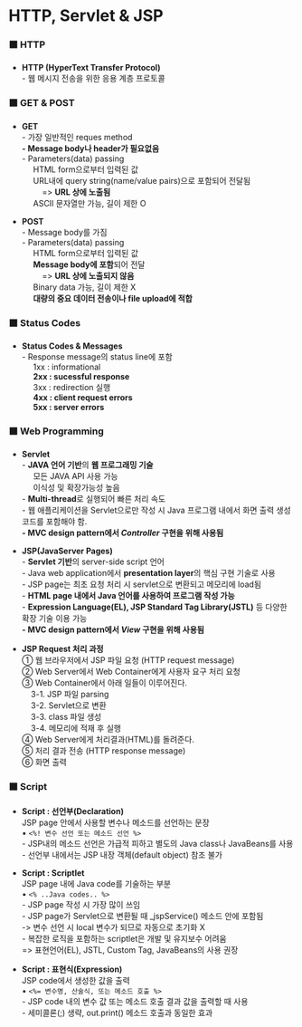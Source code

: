 # HTTP, Servlet & JSP  

### ⬛️ HTTP  
* **HTTP (HyperText Transfer Protocol)**  
\- 웹 메시지 전송을 위한 응용 계층 프로토콜  

### ⬛️ GET & POST  
* **GET**  
\- 가장 일반적인 reques method  
**\- Message body나 header가 필요없음**  
\- Parameters(data) passing  
&nbsp;&nbsp;&nbsp;&nbsp; HTML form으로부터 입력된 값  
&nbsp;&nbsp;&nbsp;&nbsp; URL내에 query string(name/value pairs)으로 포함되어 전달됨  
&nbsp;&nbsp;&nbsp;&nbsp;&nbsp;&nbsp;&nbsp;&nbsp; => **URL 상에 노출됨**  
&nbsp;&nbsp;&nbsp;&nbsp; ASCII 문자열만 가능, 길이 제한 O    

* **POST**  
\- Message body를 가짐  
\- Parameters(data) passing  
&nbsp;&nbsp;&nbsp;&nbsp; HTML form으로부터 입력된 값  
&nbsp;&nbsp;&nbsp;&nbsp; **Message body에 포함**되어 전달  
&nbsp;&nbsp;&nbsp;&nbsp;&nbsp;&nbsp;&nbsp;&nbsp; => **URL 상에 노출되지 않음**  
&nbsp;&nbsp;&nbsp;&nbsp; Binary data 가능, 길이 제한 X  
&nbsp;&nbsp;&nbsp;&nbsp; **대량의 중요 데이터 전송이나 file upload에 적합**

### ⬛️ Status Codes  
* **Status Codes & Messages**  
\- Response message의 status line에 포함  
&nbsp;&nbsp;&nbsp;&nbsp; 1xx : informational  
&nbsp;&nbsp;&nbsp;&nbsp; **2xx : sucessful response**  
&nbsp;&nbsp;&nbsp;&nbsp; 3xx : redirection 실행  
&nbsp;&nbsp;&nbsp;&nbsp; **4xx : client request errors**  
&nbsp;&nbsp;&nbsp;&nbsp; **5xx : server errors**  

### ⬛️ Web Programming  
* **Servlet**  
\- **JAVA 언어 기반**의 **웹 프로그래밍 기술**   
&nbsp;&nbsp;&nbsp;&nbsp; 모든 JAVA API 사용 가능  
&nbsp;&nbsp;&nbsp;&nbsp; 이식성 및 확장가능성 높음  
\- **Multi-thread**로 실행되어 빠른 처리 속도  
\- 웹 애플리케이션을 Servlet으로만 작성 시 Java 프로그램 내에서 화면 출력 생성 코드를 포함해야 함.  
**\- MVC design pattern에서 _Controller_ 구현을 위해 사용됨**  

* **JSP(JavaServer Pages)**  
\- **Servlet 기반**의 server-side script 언어  
\- Java web application에서 **presentation layer**의 핵심 구현 기술로 사용  
\- JSP page는 최초 요청 처리 시 servlet으로 변환되고 메모리에 load됨  
\- **HTML page 내에서 Java 언어를 사용하여 프로그램 작성 가능**   
\- **Expression Language(EL), JSP Standard Tag Library(JSTL)** 등 다양한 확장 기술 이용 가능  
**\- MVC design pattern에서 _View_ 구현을 위해 사용됨**  

* **JSP Request 처리 과정**  
  ① 웹 브라우저에서 JSP 파일 요청 (HTTP request message)  
  ② Web Server에서 Web Container에게 사용자 요구 처리 요청  
  ③ Web Container에서 아래 일들이 이루어진다.  
&nbsp;&nbsp;&nbsp;&nbsp;3-1. JSP 파일 parsing  
&nbsp;&nbsp;&nbsp;&nbsp;3-2. Servlet으로 변환  
&nbsp;&nbsp;&nbsp;&nbsp;3-3. class 파일 생성  
&nbsp;&nbsp;&nbsp;&nbsp;3-4. 메모리에 적재 후 실행  
  ④ Web Server에게 처리결과(HTML)를 돌려준다.  
  ⑤ 처리 결과 전송 (HTTP response message)  
  ⑥ 화면 출력  
  
### ⬛️ Script   
* **Script : 선언부(Declaration)**   
   JSP page 안에서 사용할 변수나 메소드를 선언하는 문장  
    ▪ ``` <%! 변수 선언 또는 메소드 선언 %> ```  
  \- JSP내의 메소드 선언은 가급적 피하고 별도의 Java class나 JavaBeans를 사용  
  \- 선언부 내에서는 JSP 내장 객체(default object) 참조 불가  
  
* **Script : Scriptlet**  
   JSP page 내에 Java code를 기술하는 부분  
    ▪ ``` <% ..Java codes.. %> ```  
  \- JSP page 작성 시 가장 많이 쓰임  
  \- JSP page가 Servlet으로 변환될 때 _jspService() 메소드 안에 포함됨  
	\-> 변수 선언 시 local 변수가 되므로 자동으로 초기화 X  
  \- 복잡한 로직을 포함하는 scriptlet은 개발 및 유지보수 어려움  
	=> 표현언어(EL), JSTL, Custom Tag, JavaBeans의 사용 권장  
  
* **Script : 표현식(Expression)**    
   JSP code에서 생성한 값을 출력  
    ▪ ``` <%= 변수명, 산술식, 또는 메소드 호출 %> ```  
  \- JSP code 내의 변수 값 또는 메소드 호출 결과 값을 출력할 때 사용   
  \- 세미콜론(;) 생략, out.print() 메소드 호출과 동일한 효과  
